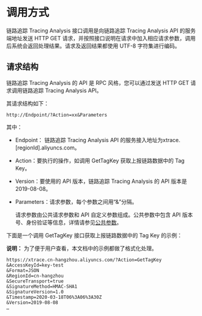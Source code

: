 # 调用方式

链路追踪 Tracing Analysis 接口调用是向链路追踪 Tracing Analysis API 的服务端地址发送 HTTP GET 请求，并按照接口说明在请求中加入相应请求参数，调用后系统会返回处理结果。请求及返回结果都使用 UTF-8 字符集进行编码。

## 请求结构

链路追踪 Tracing Analysis 的 API 是 RPC 风格，您可以通过发送 HTTP GET 请求调用链路追踪 Tracing Analysis API。

其请求结构如下：

```
http://Endpoint/?Action=xx&Parameters
```

其中：

-   Endpoint： 链路追踪 Tracing Analysis API 的服务接入地址为xtrace.\[regionId\].aliyuncs.com。
-   Action：要执行的操作，如调用 GetTagKey 获取上报链路数据中的 Tag Key。
-   Version：要使用的 API 版本，链路追踪 Tracing Analysis 的 API 版本是 2019-08-08。
-   Parameters：请求参数，每个参数之间用“&”分隔。

    请求参数由公共请求参数和 API 自定义参数组成。公共参数中包含 API 版本号、身份验证等信息，详情请参见[公共参数](/intl.zh-CN/API参考/公共参数.md)。


下面是一个调用 GetTagKey 接口获取上报链路数据中的 Tag Key 的示例：

**说明：** 为了便于用户查看，本文档中的示例都做了格式化处理。

```
https://xtrace.cn-hangzhou.aliyuncs.com/?Action=GetTagKey
&AccessKeyId=key-test
&Format=JSON
&RegionId=cn-hangzhou
&SecureTransport=true
&SignatureMethod=HMAC-SHA1
&SignatureVersion=1.0
&Timestamp=2020-03-18T06%3A06%3A30Z
&Version=2019-08-08
…
```

